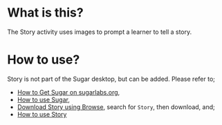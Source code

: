 What is this?
=============

The Story activity uses images to prompt a learner to tell a story.

How to use?
===========

Story is not part of the Sugar desktop, but can be added.  Please refer to;

* [How to Get Sugar on sugarlabs.org](https://sugarlabs.org/),
* [How to use Sugar](https://help.sugarlabs.org/),
* [Download Story using Browse](https://activities.sugarlabs.org/), search for `Story`, then download, and;
* [How to use Story](https://help.sugarlabs.org/story.html)
